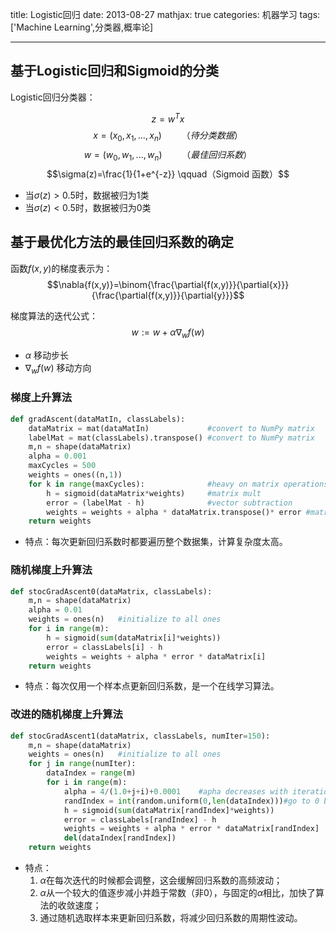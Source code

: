 title: Logistic回归
date: 2013-08-27
mathjax: true
categories: 机器学习
tags: ['Machine Learning',分类器,概率论]

---

## 基于Logistic回归和Sigmoid的分类

Logistic回归分类器：

$$z=w^Tx$$
$$x=(x_0, x_1, ..., x_n) \qquad （待分类数据）$$
$$w=(w_0, w_1, ..., w_n) \qquad （最佳回归系数）$$
$$\sigma(z)=\frac{1}{1+e^{-z}} \qquad（Sigmoid 函数）$$

*   当$\sigma(z)>0.5$时，数据被归为1类
*   当$\sigma(z)<0.5$时，数据被归为0类

## 基于最优化方法的最佳回归系数的确定

函数$f(x,y)$的梯度表示为：
$$\nabla{f(x,y)}=\binom{\frac{\partial{f(x,y)}}{\partial{x}}}{\frac{\partial{f(x,y)}}{\partial{y}}}$$

梯度算法的迭代公式：
$$w:=w+\alpha\nabla_wf(w)$$

*   $\alpha$ 移动步长
*   $\nabla_wf(w)$ 移动方向

<!-- more -->

### 梯度上升算法

```Python
def gradAscent(dataMatIn, classLabels):
    dataMatrix = mat(dataMatIn)             #convert to NumPy matrix
    labelMat = mat(classLabels).transpose() #convert to NumPy matrix
    m,n = shape(dataMatrix)
    alpha = 0.001
    maxCycles = 500
    weights = ones((n,1))
    for k in range(maxCycles):              #heavy on matrix operations
        h = sigmoid(dataMatrix*weights)     #matrix mult
        error = (labelMat - h)              #vector subtraction
        weights = weights + alpha * dataMatrix.transpose()* error #matrix mult
    return weights
```
*  特点：每次更新回归系数时都要遍历整个数据集，计算复杂度太高。

### 随机梯度上升算法

```Python
def stocGradAscent0(dataMatrix, classLabels):
    m,n = shape(dataMatrix)
    alpha = 0.01
    weights = ones(n)   #initialize to all ones
    for i in range(m):
        h = sigmoid(sum(dataMatrix[i]*weights))
        error = classLabels[i] - h
        weights = weights + alpha * error * dataMatrix[i]
    return weights
```
* 特点：每次仅用一个样本点更新回归系数，是一个在线学习算法。

### 改进的随机梯度上升算法

```Python
def stocGradAscent1(dataMatrix, classLabels, numIter=150):
    m,n = shape(dataMatrix)
    weights = ones(n)   #initialize to all ones
    for j in range(numIter):
        dataIndex = range(m)
        for i in range(m):
            alpha = 4/(1.0+j+i)+0.0001    #apha decreases with iteration, does not 
            randIndex = int(random.uniform(0,len(dataIndex)))#go to 0 because of the constant
            h = sigmoid(sum(dataMatrix[randIndex]*weights))
            error = classLabels[randIndex] - h
            weights = weights + alpha * error * dataMatrix[randIndex]
            del(dataIndex[randIndex])
    return weights
```
* 特点：
    1.  $\alpha$在每次迭代的时候都会调整，这会缓解回归系数的高频波动；
    2.  $\alpha$从一个较大的值逐步减小并趋于常数（非0），与固定的$\alpha$相比，加快了算法的收敛速度；
    3.  通过随机选取样本来更新回归系数，将减少回归系数的周期性波动。

